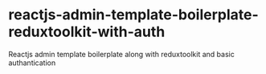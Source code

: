 # reactjs-admin-template-boilerplate-reduxtoolkit-with-auth
Reactjs admin template boilerplate along with reduxtoolkit and basic authantication
